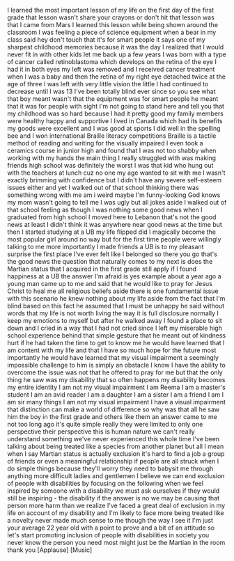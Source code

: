 
I learned the most important lesson of
my life on the first day of the first
grade that lesson wasn&#39;t share your
crayons or don&#39;t hit that lesson was
that I came from Mars I learned this
lesson while being shown around the
classroom I was feeling a piece of
science equipment when a bear in my
class said hey don&#39;t touch that it&#39;s for
smart people it says one of my sharpest
childhood memories because it was the
day I realized that I would never fit in
with other kids let me back up a few
years I was born with a type of cancer
called retinoblastoma which develops on
the retina of the eye I had it in both
eyes my left was removed and I received
cancer treatment when I was a baby and
then the retina of my right eye detached
twice at the age of three I was left
with very little vision the little I had
continued to decrease until I was 13
I&#39;ve been totally blind ever since so
you see what that boy meant wasn&#39;t that
the equipment was for smart people he
meant that it was for people with sight
I&#39;m not going to stand here and tell you
that my childhood was so hard because I
had it pretty good my family members
were healthy happy and supportive I
lived in Canada which had its benefits
my goods were excellent and I was good
at sports I did well in the spelling bee
and I won international Braille literacy
competitions
Braille is a tactile method of reading
and writing for the visually impaired I
even took a ceramics course in junior
high and found that I was not too shabby
when working with my hands the main
thing I really struggled with was making
friends high school was definitely the
worst
I was that kid who hung out with the
teachers at lunch cuz no one my age
wanted to sit with me I wasn&#39;t exactly
brimming with confidence but I didn&#39;t
have any severe self-esteem issues
either and yet I walked out of that
school thinking there was something
wrong with me am i weird
maybe I&#39;m funny-looking God knows my mom
wasn&#39;t going to tell me I was ugly but
all jokes aside I walked out of that
school feeling as though I was nothing
some good news when I graduated from
high school I moved here to Lebanon
that&#39;s not the good news
at least I didn&#39;t think it was anywhere
near good news at the time but then I
started studying at a UB my life
flipped did I magically become the most
popular girl around no way but for the
first time people were willingly talking
to me more importantly I made friends a
UB is to my pleasant surprise
the first place I&#39;ve ever felt like I
belonged so there you go that&#39;s the good
news the question that naturally comes
to my next is does the Martian status
that I acquired in the first grade still
apply if I found happiness at a UB the
answer I&#39;m afraid is yes example about a
year ago a young man came up to me and
said that he would like to pray for
Jesus Christ to heal me all religious
beliefs aside there is one fundamental
issue with this scenario he knew nothing
about my life aside from the fact that
I&#39;m blind based on this fact he assumed
that I must be unhappy he said without
words that my life is not worth living
the way it is full disclosure
normally I keep my emotions to myself
but after he walked away I found a place
to sit down and I cried in a way that I
had not cried since I left my miserable
high school experience behind that
simple gesture that he meant out of
kindness hurt if he had taken the time
to get to know me he would have learned
that I am content with my life and that
I have so much hope for the future most
importantly he would have learned that
my visual impairment a seemingly
impossible challenge to him is simply an
obstacle I know I have the ability to
overcome
the issue was not that he offered to
pray for me but that the only thing he
saw was my disability that so often
happens my disability becomes my entire
identity I am not my visual impairment I
am Reema I am a master&#39;s student I am an
avid reader I am a daughter I am a
sister I am a friend I am I am sir many
things I am not my visual impairment I
have a visual impairment that
distinction can make a world of
difference
so why was that all he saw him the boy
in the first grade and others like them
an answer came to me not too long ago
it&#39;s quite simple really
they were limited to only one
perspective their perspective this is
human nature we can&#39;t really understand
something we&#39;ve never experienced this
whole time I&#39;ve been talking about being
treated like a species from another
planet but all I mean when I say Martian
status is actually exclusion it&#39;s hard
to find a job a group of friends or even
a meaningful relationship if people are
all struck when I do simple things
because they&#39;ll worry they need to
babysit me through anything more
difficult ladies and gentlemen I believe
we can end exclusion of people with
disabilities by focusing on the
following when we feel inspired by
someone with a disability we must ask
ourselves if they would still be
inspiring - the disability if the answer
is no we may be causing that person more
harm than we realize
I&#39;ve faced a great deal of exclusion in
my life on account of my disability and
I&#39;m likely to face more being treated
like a novelty never made much sense to
me though the way I see it I&#39;m just your
average 22 year old with a point to
prove and a bit of an attitude so let&#39;s
start promoting inclusion of people with
disabilities in society you never know
the person you need most might just be
the Martian in the room thank you
[Applause]
[Music]
